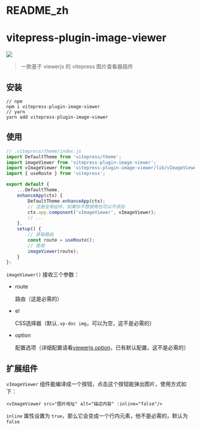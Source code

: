 # README_zh

# vitepress-plugin-image-viewer

![](./demo.webp)

> 一款基于 viewerjs 的 vitepress 图片查看器插件

## 安装

```shell
// npm 
npm i vitepress-plugin-image-viewer
// yarn
yarn add vitepress-plugin-image-viewer
```

## 使用

```js
// .vitepress/theme/index.js
import DefaultTheme from 'vitepress/theme';
import imageViewer from 'vitepress-plugin-image-viewer';
import vImageViewer from 'vitepress-plugin-image-viewer/lib/vImageViewer.vue';
import { useRoute } from 'vitepress';

export default {
    ...DefaultTheme,
    enhanceApp(ctx) {
        DefaultTheme.enhanceApp(ctx);
        // 注册全局组件，如果你不想使用也可以不添加
        ctx.app.component('vImageViewer', vImageViewer);
        // ...
    },
    setup() {
        // 获取路由
        const route = useRoute();
        // 使用
        imageViewer(route);
    }
};
```

`imageViewer()` 接收三个参数：

- route

  路由（这是必需的）

- el

  CSS选择器（默认`.vp-doc img`，可以为空，这不是必需的）

- option

  配置选项（详细配置请看[viewerjs option](https://github.com/fengyuanchen/viewerjs#toolbar)，已有默认配置，这不是必需的）

## 扩展组件

`vImageViewer` 组件能编译成一个按钮，点击这个按钮能弹出图片，使用方式如下：

```vue
<vImageViewer src="图片地址" alt="描述内容" :inline="false"/>
```

`inline` 属性设置为 `true`，那么它会变成一个行内元素，他不是必需的，默认为 `false`
